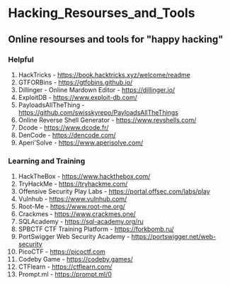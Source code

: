# Hacking_Resourses_and_Tools
## Online resourses and tools for "happy hacking"

### Helpful
1) HackTricks - https://book.hacktricks.xyz/welcome/readme
2) GTFORBins - https://gtfobins.github.io/
3) Dillinger - Online Mardown Editor - https://dillinger.io/
4) ExploitDB - https://www.exploit-db.com/
5) PayloadsAllTheThing - https://github.com/swisskyrepo/PayloadsAllTheThings
6) Online Reverse Shell Generator - https://www.revshells.com/
7) Dcode - https://www.dcode.fr/
8) DenCode - https://dencode.com/
9) Aperi'Solve - https://www.aperisolve.com/

### Learning and Training
1) HackTheBox - https://www.hackthebox.com/
2) TryHackMe - https://tryhackme.com/
3) Offensive Security Play Labs - https://portal.offsec.com/labs/play
4) Vulnhub - https://www.vulnhub.com/
5) Root-Me - https://www.root-me.org/
6) Crackmes - https://www.crackmes.one/
7) SQLAcademy - https://sql-academy.org/ru
8) SPBCTF CTF Training Platform - https://forkbomb.ru/
9) PortSwigger Web Security Academy - https://portswigger.net/web-security
10) PicoCTF - https://picoctf.com
11) Codeby Game - https://codeby.games/
12) CTFlearn - https://ctflearn.com/
13) Prompt.ml - https://prompt.ml/0
